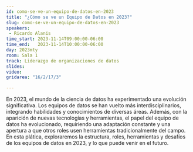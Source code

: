 ```yaml
---
id: como-se-ve-un-equipo-de-datos-en-2023
title: "¿Cómo se ve un Equipo de Datos en 2023?"
slug: como-se-ve-un-equipo-de-datos-en-2023
speakers:
 - Ricardo Alanis
time_start: 2023-11-14T09:00:00-06:00
time_end:   2023-11-14T10:00:00-06:00
day: 2023mty
room: Sala 1 
track: Liderazgo de organizaciones de datos
slides: 
video: 
gridarea: "16/2/17/3"

---
```



En 2023, el mundo de la ciencia de datos ha experimentado una evolución significativa. Los equipos de datos se han vuelto más interdisciplinarios, integrando habilidades y conocimientos de diversas áreas. Además, con la aparición de nuevas tecnologías y herramientas, el papel del equipo de datos ha evolucionado, requiriendo una adaptación constante y una apertura a que otros roles usen herramientas tradicionalmente del campo.  En esta plática, exploraremos la estructura, roles, herramientas y desafíos de los equipos de datos en 2023, y lo que puede venir en el futuro.

